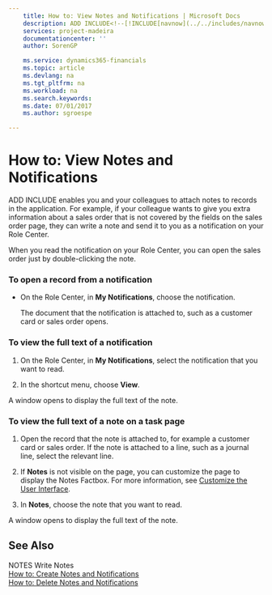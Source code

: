 ```yaml
---
    title: How to: View Notes and Notifications | Microsoft Docs
    description: ADD INCLUDE<!--[!INCLUDE[navnow](../../includes/navnow_md.md)]--> enables you and your colleagues to attach notes to records in the application. For example, if your colleague wants to give you extra information about a sales order that is not covered by the fields on the sales order page, they can write a note and send it to you as a notification on your Role Center.
    services: project-madeira
    documentationcenter: ''
    author: SorenGP

    ms.service: dynamics365-financials
    ms.topic: article
    ms.devlang: na
    ms.tgt_pltfrm: na
    ms.workload: na
    ms.search.keywords:
    ms.date: 07/01/2017
    ms.author: sgroespe

---
```

# How to: View Notes and Notifications
ADD INCLUDE<!--[!INCLUDE[navnow](../../includes/navnow_md.md)]--> enables you and your colleagues to attach notes to records in the application. For example, if your colleague wants to give you extra information about a sales order that is not covered by the fields on the sales order page, they can write a note and send it to you as a notification on your Role Center.  
  
 When you read the notification on your Role Center, you can open the sales order just by double-clicking the note.  
  
### To open a record from a notification  
  
-   On the Role Center, in **My Notifications**, choose the notification.  
  
     The document that the notification is attached to, such as a customer card or sales order opens.  
  
### To view the full text of a notification  
  
1.  On the Role Center, in **My Notifications**, select the notification that you want to read.  
  
2.  In the shortcut menu, choose **View**.  
  
 A window opens to display the full text of the note.  
  
### To view the full text of a note on a task page  
  
1.  Open the record that the note is attached to, for example a customer card or sales order. If the note is attached to a line, such as a journal line, select the relevant line.  
  
2.  If **Notes** is not visible on the page, you can customize the page to display the Notes Factbox. For more information, see [Customize the User Interface](../FullExperience/customize-the-user-interface.md).  
  
3.  In **Notes**, choose the note that you want to read.  
  
 A window opens to display the full text of the note.  
  
## See Also  
 NOTES Write Notes   
 [How to: Create Notes and Notifications](../FullExperience/how-to-create-notes-and-notifications.md)   
 [How to: Delete Notes and Notifications](../FullExperience/how-to-delete-notes-and-notifications.md)